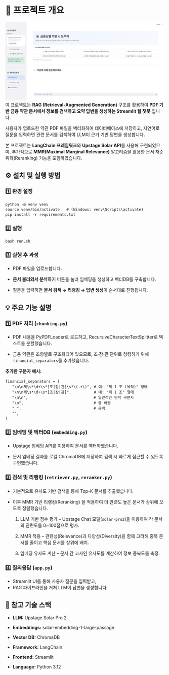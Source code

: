 # 📘 프로젝트 개요
![Chatbot Screenshot](./images/chat_ui.png)
이 프로젝트는 **RAG (Retrieval-Augmented Generation)** 구조를 활용하여
**PDF 기반 금융 약관 문서에서 정보를 검색하고 요약 답변을 생성하는 Streamlit 웹 챗봇** 입니다.

사용자가 업로드한 약관 PDF 파일을 벡터화하여 데이터베이스에 저장하고,
자연어로 질문을 입력하면 관련 문서를 검색하여 LLM이 근거 기반 답변을 생성합니다.

본 프로젝트는 **LangChain 프레임워크**와 **Upstage Solar API**를 사용해 구현되었으며,
추가적으로 **MMR(Maximal Marginal Relevance)** 알고리즘을 활용한
문서 재순위화(Reranking) 기능을 포함하였습니다.

## ⚙️ 설치 및 실행 방법

### 1️⃣ 환경 설정

```
python -m venv venv
source venv/bin/activate   # (Windows: venv\Scripts\activate)
pip install -r requirements.txt
```


### 2️⃣ 실행
```
bash run.sh
```

### 3️⃣ 실행 후 과정


- PDF 파일을 업로드합니다.

- **문서 불러와서 분석하기** 버튼을 눌러 임베딩을 생성하고 벡터DB를 구축합니다.

- 질문을 입력하면 **문서 검색 → 리랭킹 → 답변 생성**이 순서대로 진행됩니다.


## 💡 주요 기능 설명

### 1️⃣ PDF 처리 (`chunking.py`)

- PDF 내용을 PyPDFLoader로 로드하고, RecursiveCharacterTextSplitter로 텍스트를 분할했습니다.

- 금융 약관은 조항별로 구조화되어 있으므로, 조·장·관 단위로 청킹하기 위해 `financial_separators`를 추가했습니다.


**추가한 구분자 예시:**
```
financial_separators = [
   "\n\n제\s*\d+\s*[조|장|관]\s*\(.+\)", # 예: "제 1 조 (목적)" 형태
   "\n\n제\s*\d+\s*[조|장|관]",          # 예: "제 1 조" 형태
   "\n\n",                             # 일반적인 단락 구분자
   "\n",                               # 줄 바꿈
   " ",                                # 공백
   "",
]
```


### 2️⃣ 임베딩 및 벡터DB (`embedding.py`)

- Upstage 임베딩 API를 이용하여 문서를 벡터화했습니다.

- 문서 임베딩 결과를 로컬 ChromaDB에 저장하여 검색 시 빠르게 접근할 수 있도록 구현했습니다.

### 3️⃣ 검색 및 리랭킹 (`retriever.py`, `reranker.py`)

- 기본적으로 유사도 기반 검색을 통해 Top-K 문서를 추출했습니다.

- 이후 MMR 기반 리랭킹(Reranking) 을 적용하여 더 관련도 높은 문서가 상위에 오도록 정렬했습니다.
    1. LLM 기반 점수 평가 – Upstage Chat 모델(`solar-pro2`)을 이용하여 각 문서의 관련도를 0~100점으로 평가.

    2. MMR 적용 – 관련성(Relevance)과 다양성(Diversity)을 함께 고려해 중복 문서를 줄이고 핵심 문서를 상위에 배치.

    3. 임베딩 유사도 계산 – 문서 간 코사인 유사도를 계산하여 정보 중복도를 측정.


### 4️⃣ 질의응답 (`app.py`)

- Streamlit UI를 통해 사용자 질문을 입력받고,
- RAG 파이프라인을 거쳐 LLM이 답변을 생성합니다.


## 📎 참고 기술 스택

- **LLM:** Upstage Solar Pro 2

- **Embeddings:** solar-embedding-1-large-passage

- **Vector DB:** ChromaDB

- **Framework:** LangChain

- **Frontend:** Streamlit

- **Language:** Python 3.12

